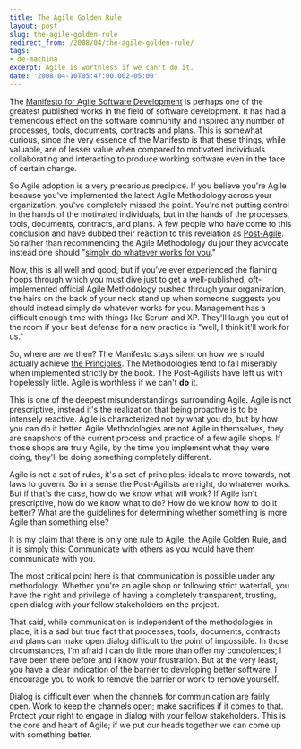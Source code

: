 ```yaml
---
title: The Agile Golden Rule
layout: post
slug: the-agile-golden-rule
redirect_from: /2008/04/the-agile-golden-rule/
tags:
- de-machina
excerpt: Agile is worthless if we can't do it.
date: '2008-04-10T05:47:00.002-05:00'
---
```

The [Manifesto for Agile Software Development][1] is perhaps one of the greatest published works in the field of software development. It has had a tremendous effect on the software community and inspired any number of processes, tools, documents, contracts and plans. This is somewhat curious, since the very essence of the Manifesto is that these things, while valuable, are of lesser value when compared to motivated individuals collaborating and interacting to produce working software even in the face of certain change.

So Agile adoption is a very precarious precipice. If you believe you're Agile because you've implemented the latest Agile Methodology across your organization, you've completely missed the point. You're not putting control in the hands of the motivated individuals, but in the hands of the processes, tools, documents, contracts, and plans. A few people who have come to this conclusion and have dubbed their reaction to this revelation as [Post-Agile][2]. So rather than recommending the Agile Methodology du jour they advocate instead one should "[simply do whatever works for you][3]."

Now, this is all well and good, but if you've ever experienced the flaming hoops through which you must dive just to get a well-published, oft-implemented official Agile Methodology pushed through your organization, the hairs on the back of your neck stand up when someone suggests you should instead simply do whatever works for you. Management has a difficult enough time with things like Scrum and XP. They'll laugh you out of the room if your best defense for a new practice is "well, I think it'll work for us."

So, where are we then? The Manifesto stays silent on how we should actually achieve [the Principles][4]. The Methodologies tend to fail miserably when implemented strictly by the book. The Post-Agilists have left us with hopelessly little. Agile is worthless if we can't **do** it.

This is one of the deepest misunderstandings surrounding Agile. Agile is not prescriptive, instead it's the realization that being proactive is to be intensely reactive. Agile is characterized not by what you do, but by how you can do it better. Agile Methodologies are not Agile in themselves, they are snapshots of the current process and practice of a few agile shops. If those shops are truly Agile, by the time you implement what they were doing, they'll be doing something completely different.

Agile is not a set of rules, it's a set of principles; ideals to move towards, not laws to govern. So in a sense the Post-Agilists are right, do whatever works. But if that's the case, how do we know what will work? If Agile isn't prescriptive, how do we know what to do? How do we know how to do it better? What are the guidelines for determining whether something is more Agile than something else?

It is my claim that there is only one rule to Agile, the Agile Golden Rule, and it is simply this: Communicate with others as you would have them communicate with you.

The most critical point here is that communication is possible under any methodology. Whether you're an agile shop or following strict waterfall, you have the right and privilege of having a completely transparent, trusting, open dialog with your fellow stakeholders on the project.

That said, while communication is independent of the methodologies in place, it is a sad but true fact that processes, tools, documents, contracts and plans can make open dialog difficult to the point of impossible. In those circumstances, I'm afraid I can do little more than offer my condolences; I have been there before and I know your frustration. But at the very least, you have a clear indication of the barrier to developing better software. I encourage you to work to remove the barrier or work to remove yourself.

Dialog is difficult even when the channels for communication are fairly open. Work to keep the channels open; make sacrifices if it comes to that. Protect your right to engage in dialog with your fellow stakeholders. This is the core and heart of Agile; if we put our heads together we can come up with something better.

[1]: http://agilemanifesto.org "Agile Manifesto"
[2]: http://www.kohl.ca/blog/archives/000184.html "Post-Agile FAQ"
[3]: http://parlezuml.com/blog/?postid=407 "Post-Agilism Explained"
[4]: http://agilemanifesto.org/principles.html "The Agile Principles"